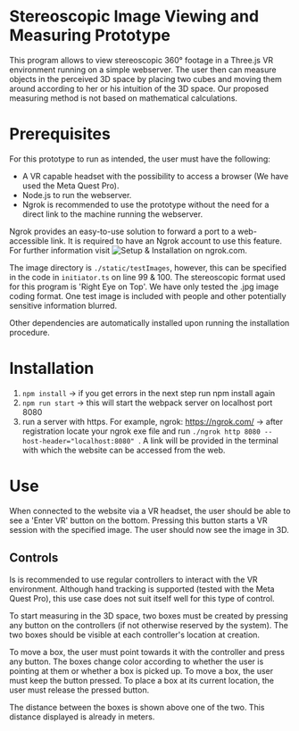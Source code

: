 # Stereoscopic Image Viewing and Measuring Prototype

This program allows to view stereoscopic 360° footage in a Three.js VR environment running on a simple webserver. The user then can measure objects in the perceived 3D space by placing two cubes and moving them around according to her or his intuition of the 3D space. Our proposed measuring method is not based on mathematical calculations.

# Prerequisites

For this prototype to run as intended, the user must have the following:
* A VR capable headset with the possibility to access a browser (We have used the Meta Quest Pro).
* Node.js to run the webserver.
* Ngrok is recommended to use the prototype without the need for a direct link to the machine running the webserver.

Ngrok provides an easy-to-use solution to forward a port to a web-accessible link. It is required to have an Ngrok account to use this feature. For further information visit ![Setup & Installation on ngrok.com](https://dashboard.ngrok.com/get-started/setup).

The image directory is `./static/testImages`, however, this can be specified in the code in `initiator.ts` on line 99 & 100. The stereoscopic format used for this program is 'Right Eye on Top'. We have only tested the .jpg image coding format. One test image is included with people and other potentially sensitive information blurred.

Other dependencies are automatically installed upon running the installation procedure.

# Installation

1. `npm install` -> if you get errors in the next step run npm install again
2. `npm run start` -> this will start the webpack server on localhost port 8080
3. run a server with https. For example, ngrok: https://ngrok.com/ -> after registration locate your ngrok exe file and run `./ngrok http 8080 --host-header="localhost:8080" `. A link will be provided in the terminal with which the website can be accessed from the web.

# Use

When connected to the website via a VR headset, the user should be able to see a 'Enter VR' button on the bottom. Pressing this button starts a VR session with the specified image. The user should now see the image in 3D.

## Controls
Is is recommended to use regular controllers to interact with the VR environment. Although hand tracking is supported (tested with the Meta Quest Pro), this use case does not suit itself well for this type of control.

To start measuring in the 3D space, two boxes must be created by pressing any button on the controllers (if not otherwise reserved by the system). The two boxes should be visible at each controller's location at creation. 

To move a box, the user must point towards it with the controller and press any button. The boxes change color according to whether the user is pointing at them or whether a box is picked up. To move a box, the user must keep the button pressed. To place a box at its current location, the user must release the pressed button.

The distance between the boxes is shown above one of the two. This distance displayed is already in meters.
